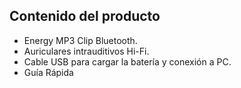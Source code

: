 ## Contenido del producto

-	Energy MP3 Clip Bluetooth. 
-	Auriculares intrauditivos Hi-Fi. 
-	Cable USB para cargar la batería y conexión a PC. 
-	Guía Rápida





